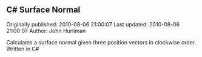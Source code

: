## C# Surface Normal

Originally published: 2010-08-06 21:00:07
Last updated: 2010-08-06 21:00:07
Author: John Hurliman

Calculates a surface normal given three position vectors in clockwise order. Written in C#
